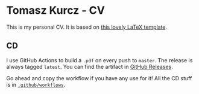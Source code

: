 # Tomasz Kurcz - CV
This is my personal CV. It is based on [this lovely LaTeX template](https://github.com/xdanaux/moderncv).

## CD
I use GitHub Actions to build a `.pdf` on every push to `master`. The release is always tagged `latest`. You can find the artifact in [GitHub Releases](https://github.com/uint/cv/releases).

Go ahead and copy the workflow if you have any use for it! All the CD stuff is in [`.github/workflows`](.github/workflows).

